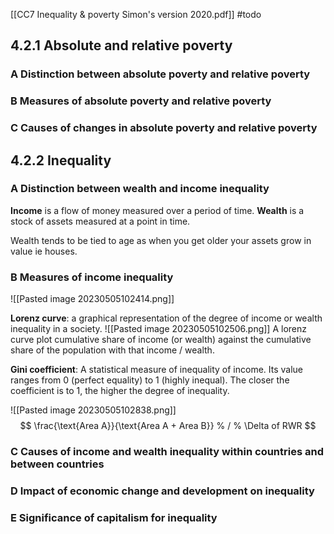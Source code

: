 [[CC7 Inequality & poverty Simon's version 2020.pdf]] #todo

## 4.2.1 Absolute and relative poverty 

### A Distinction between absolute poverty and relative poverty

### B Measures of absolute poverty and relative poverty 

### C Causes of changes in absolute poverty and relative poverty 

## 4.2.2 Inequality 

### A Distinction between wealth and income inequality 
**Income** is a flow of money measured over a period of time.
**Wealth** is a stock of assets measured at a point in time.

Wealth tends to be tied to age as when you get older your assets grow in value ie houses. 

### B Measures of income inequality 
![[Pasted image 20230505102414.png]]

**Lorenz curve**: a graphical representation of the degree of income or wealth inequality in a society. 
![[Pasted image 20230505102506.png]]
A lorenz curve plot cumulative share of income (or wealth) against the cumulative share of the population with that income / wealth.

**Gini coefficient**: A statistical measure of inequality of income. Its value ranges from 0 (perfect equality) to 1 (highly inequal). The closer the coefficient is to 1, the higher the degree of inequality.

![[Pasted image 20230505102838.png]]
$$ 
\frac{\text{Area A}}{\text{Area A + Area B}}
% / % \Delta of RWR 
$$

### C Causes of income and wealth inequality within countries and between countries 

### D Impact of economic change and development on inequality 
### E Significance of capitalism for inequality